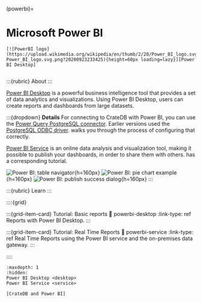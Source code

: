 (powerbi)=
# Microsoft Power BI

```{div} .float-right
[![PowerBI logo](https://upload.wikimedia.org/wikipedia/en/thumb/2/20/Power_BI_logo.svg/192px-Power_BI_logo.svg.png?20200923233425){height=60px loading=lazy}][Power BI Desktop]
```
```{div} .clearfix
```

:::{rubric} About
:::

[Power BI Desktop] is a powerful business intelligence tool that provides a set of
data analytics and visualizations. Using Power BI Desktop, users can create reports
and dashboards from large datasets.

:::{dropdown} **Details**
For connecting to CrateDB with Power BI, you can use the [Power Query PostgreSQL connector].
Earlier versions used the [PostgreSQL ODBC driver]. [](project:#powerbi-desktop) walks
you through the process of configuring that correctly.

[Power BI Service] is an online data analysis and visualization tool, making it
possible to publish your dashboards, in order to share them with others.
[](project:#powerbi-service) has a corresponding tutorial.

![Power BI: table navigator](https://cratedb.com/docs/crate/howtos/en/latest/_images/powerbi-table-navigator.png){h=160px}
![Power BI: pie chart example](https://cratedb.com/docs/crate/howtos/en/latest/_images/powerbi-pie-chart.png){h=160px}
![Power BI: publish success dialog](https://cratedb.com/docs/crate/howtos/en/latest/_images/powerbi-publish-success.png){h=160px}
:::

:::{rubric} Learn
:::

::::{grid}

:::{grid-item-card} Tutorial: Basic reports
:link: powerbi-desktop
:link-type: ref
Reports with Power BI Desktop.
:::

:::{grid-item-card} Tutorial: Real Time Reports
:link: powerbi-service
:link-type: ref
Real Time Reports using the Power BI service and the on-premises data gateway.
:::

::::

```{toctree}
:maxdepth: 1
:hidden:
Power BI Desktop <desktop>
Power BI Service <service>
```


```{seealso}
[CrateDB and Power BI]
```

[CrateDB and Power BI]: https://cratedb.com/integrations/cratedb-and-power-bi
[PostgreSQL ODBC driver]: https://odbc.postgresql.org/
[Power BI Desktop]: https://powerbi.microsoft.com/en-us/desktop/
[Power BI Service]: https://powerbi.microsoft.com/en-us/
[Power Query PostgreSQL connector]: https://learn.microsoft.com/en-us/power-query/connectors/postgresql
